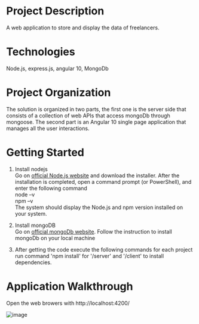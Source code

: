 # Project Description
A web application to store and display the data of freelancers.

# Technologies
Node.js, express.js, angular 10, MongoDb

# Project Organization
The solution is organized in two parts, the first one is the server side that consists of a collection of  web APIs that access mongoDb through mongoose.
The second part is an Angular 10 single page application that manages all the user interactions.

# Getting Started
1. Install nodejs\
   Go on [official Node.js website](https://nodejs.org/) and download the installer.
   After the installation is completed, open a command prompt (or PowerShell), and enter the following command\
   node –v\
   npm –v\
   The system should display the Node.js and npm version installed on your system.
   
2. Install mongoDB\
   Go on [official mongoDb website](https://docs.mongodb.com/manual/tutorial/install-mongodb-on-windows/).
   Follow the instruction to install mongoDb on your local machine
   
3. After getting the code execute the following commands for each project\
   run command 'npm install' for '/server' and '/client' to install dependencies. 

# Application Walkthrough
Open the web browers with http://localhost:4200/

![image](https://user-images.githubusercontent.com/16623796/86535172-f213fe80-bf10-11ea-9834-efdd7609cf1f.png)

